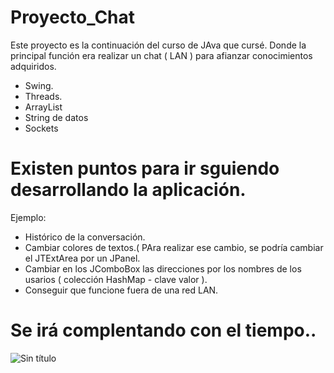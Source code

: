 # Proyecto_Chat
Este proyecto es la continuación del curso de JAva que cursé. Donde la principal función era realizar un chat ( LAN ) para afianzar conocimientos adquiridos.

- Swing.
- Threads.
- ArrayList
- String de datos
- Sockets

# Existen puntos para ir sguiendo desarrollando la aplicación.
Ejemplo:
- Histórico de la conversación.
- Cambiar colores de textos.( PAra realizar ese cambio, se podría cambiar el JTExtArea por un JPanel.
- Cambiar en los JComboBox las direcciones por los nombres de los usarios ( colección HashMap - clave valor ).
- Conseguir que funcione fuera de una red LAN. 

# Se irá complentando con el tiempo..



![Sin título](https://user-images.githubusercontent.com/67976795/147664311-7f31fa99-bd57-49e1-8a90-443fb87b7d03.png)
